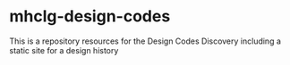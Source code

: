 # mhclg-design-codes
This is a repository resources for the Design Codes Discovery including a static site for a design history
